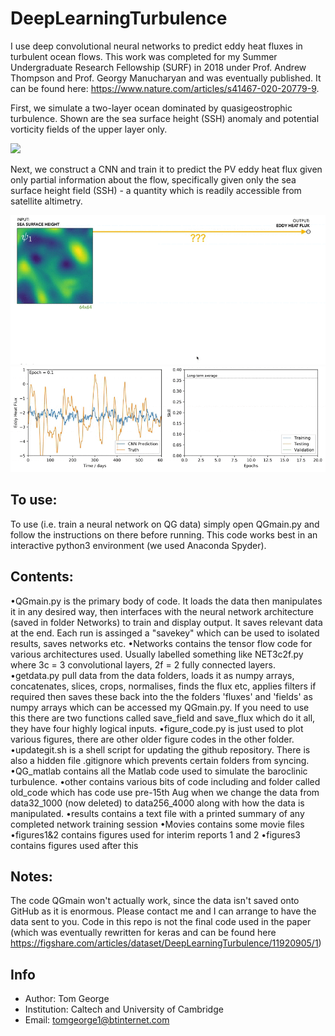 # DeepLearningTurbulence

I use deep convolutional neural networks to predict eddy heat fluxes in turbulent ocean flows. This work was completed for my Summer Undergraduate Research Fellowship (SURF) in 2018 under Prof. Andrew Thompson and Prof. Georgy Manucharyan and was eventually published. It can be found here: https://www.nature.com/articles/s41467-020-20779-9. 

First, we simulate a two-layer ocean dominated by quasigeostrophic turbulence. Shown are the sea surface height (SSH) anomaly and potential vorticity fields of the upper layer only.  

![](./figs/sim.gif)

Next, we construct a CNN and train it to predict the PV eddy heat flux given only partial information about the flow, specifically given only the sea surface height field (SSH) - a quantity which is readily accessible from satellite altimetry. 

![](./figs/cnn.gif)
![](./figs/learning.gif)




## To use:
To use (i.e. train a neural network on QG data) simply open QGmain.py and follow the instructions on there before running. This code works best in an interactive python3 environment (we used Anaconda Spyder). 

## Contents:
•QGmain.py is the primary body of code. It loads the data then manipulates it in any desired way, then interfaces with the neural network architecture (saved in folder Networks) to train and display output. It  saves relevant data at the end. Each run is assinged a "savekey" which can be used to isolated results, saves networks etc.
•Networks contains the tensor flow code for various architectures used. Usually labelled something like NET3c2f.py where 3c = 3 convolutional layers, 2f = 2 fully connected layers. 
•getdata.py pull data from the data folders, loads it as numpy arrays, concatenates, slices, crops, normalises, finds the flux etc, applies filters if required then saves these back into the the folders 'fluxes' and 'fields' as numpy arrays which can be accessed my QGmain.py. If you need to use this there are two functions called save_field and save_flux which do it all, they have four highly logical inputs.
•figure_code.py is just used to plot various figures, there are other older figure codes in the other folder.
•updategit.sh is a shell script for updating the github repository. There is also a hidden file .gitignore which prevents certain folders from syncing.
•QG_matlab contains all the Matlab code used to simulate the baroclinic turbulence. 
•other contains various bits of code including and folder called old_code which has code use pre-15th Aug when we change the data from data32_1000 (now deleted) to data256_4000 along with how the data is manipulated.
•results contains a text file with a printed summary of any completed network training session
•Movies contains some movie files
•figures1&2 contains figures used for interim reports 1 and 2
•figures3 contains figures used after this

## Notes: 
The code QGmain won't actually work, since the data isn't saved onto GitHub as it is enormous. Please contact me and I can arrange to have the data sent to you. Code in this repo is not the final code used in the paper (which was eventually rewritten for keras and can be found here https://figshare.com/articles/dataset/DeepLearningTurbulence/11920905/1) 

## Info 
* Author: Tom George
* Institution: Caltech and University of Cambridge 
* Email: tomgeorge1@btinternet.com


